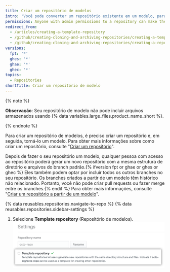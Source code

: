 ```yaml
---
title: Criar um repositório de modelos
intro: 'Você pode converter um repositório existente em um modelo, para que você e outras pessoas possam gerar novos repositórios com a mesma estrutura de diretório{% ifversion fpt or ghae or ghes or ghec %}, branches,{% endif %} e arquivos.'
permissions: Anyone with admin permissions to a repository can make the repository a template.
redirect_from:
  - /articles/creating-a-template-repository
  - /github/creating-cloning-and-archiving-repositories/creating-a-template-repository
  - /github/creating-cloning-and-archiving-repositories/creating-a-repository-on-github/creating-a-template-repository
versions:
  fpt: '*'
  ghes: '*'
  ghae: '*'
  ghec: '*'
topics:
  - Repositories
shortTitle: Criar um repositório de modelo
---
```


{% note %}

**Observação**: Seu repositório de modelo não pode incluir arquivos armazenados usando {% data variables.large_files.product_name_short %}.

{% endnote %}

Para criar um repositório de modelos, é preciso criar um repositório e, em seguida, torná-lo um modelo. Para obter mais informações sobre como criar um repositório, consulte "[Criar um repositório](/articles/creating-a-new-repository)".

Depois de fazer o seu repositório um modelo, qualquer pessoa com acesso ao repositório poderá gerar um novo repositório com a mesma estrutura de diretório e arquivos do branch padrão.{% ifversion fpt or ghae or ghes or ghec %} Eles também podem optar por incluir todos os outros branches no seu repositório. Os branches criados a partir de um modelo têm histórico não relacionado. Portanto, você não pode criar pull requests ou fazer merge entre os branches.{% endif %} Para obter mais informações, consulte "[Criar um repositório a partir de um modelo](/articles/creating-a-repository-from-a-template)".

{% data reusables.repositories.navigate-to-repo %}
{% data reusables.repositories.sidebar-settings %}
1. Selecione **Template repository** (Repositório de modelos). ![Caixa de seleção para transformar um repositório em modelo](/assets/images/help/repository/template-repository-checkbox.png)
